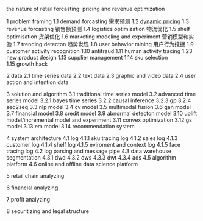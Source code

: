the nature of retail forcasting: pricing and revenue optimization

1 problem framing
1.1 demand forcasting 需求预测
1.2 [dynamic pricing](timeseries\dynamic_pricing.md)
1.3 revenue forcasting 销售额预测
1.4 logistics optimization 物流优化
1.5 shelf optimisation 货架优化 
1.6 marketing modeling and experiment 营销模型和实验
1.7 trending detecton 趋势发现
1.8 user behavior mining 用户行为挖掘
1.9 customer activity recognition 
1.10 antifraud
1.11 human activity tracing
1.23 new product design
1.13 supplier management
1.14 sku selection      
1.15 growth hack

2 data
2.1 time series data
2.2 text data
2.3 graphic and video data
2.4 user action and intention data

3 solution and algorithm
3.1 traditional time series model
3.2 advanced time series model
3.2.1 bayes time series
3.2.2 causal inference
3.2.3 gp
3.2.4 seq2seq
3.3 nlp model
3.4 cv model
3.5 multimodal fusion
3.6 gan model
3.7 financial model
3.8 credit model
3.9 abnormal detecton model
3.10 uplift model/incremental model and experiment
3.11 convex optimization
3.12 gs model
3.13 em model
3.14 recommendation system

4 system architecture
4.1 log
4.1.1 sku tracing log
4.1.2 sales log
4.1.3 customer log
4.1.4 shelf log
4.1.5 eviroment and context log
4.1.5 face tracing log
4.2 log parsing and message pipe
4.3 data warehouse segmentation
4.3.1 dwd
4.3.2 dws
4.3.3 dwt
4.3.4 ads
4.5 algorithm platform
4.6 online and offline data science platform

5 retail chain analyzing 

6 financial analyzing

7 profit analyzing

8 securitizing and legal structure
